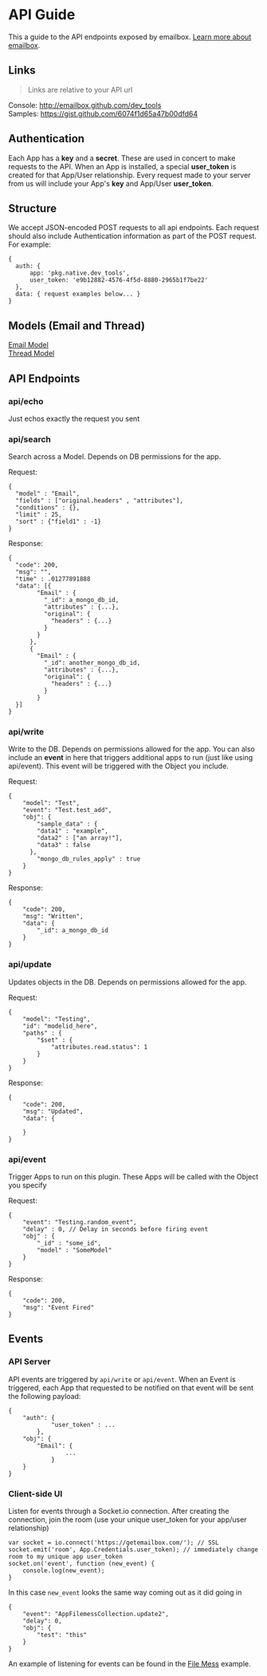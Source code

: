 # API Guide  
This a guide to the API endpoints exposed by emailbox. [Learn more about emailbox](readme.md).  

## Links  
> Links are relative to your API url 

Console: http://emailbox.github.com/dev_tools  
Samples: https://gist.github.com/6074f1d65a47b00dfd64  

## Authentication  
Each App has a **key** and a **secret**. These are used in concert to make requests to the API. When an App is installed, a special **user_token** is created for that App/User relationship. Every request made to your server from us will include your App's **key** and App/User **user_token**. 

## Structure
We accept JSON-encoded POST requests to all api endpoints. Each request should also include Authentication information as part of the POST request. For example: 
  
    {
      auth: {  
	      app: 'pkg.native.dev_tools',  
	      user_token: 'e9b12882-4576-4f5d-8880-2965b1f7be22'  
      },
      data: { request examples below... }
    }


## Models (Email and Thread)  

[Email Model](https://github.com/emailbox/emailbox/blob/master/model_email.md)  
[Thread Model](https://github.com/emailbox/emailbox/blob/master/model_thread.md)  


## API Endpoints

### api/echo  
Just echos exactly the request you sent

### api/search  
Search across a Model. Depends on DB permissions for the app. 

Request:  
  
    {
      "model" : "Email",
      "fields" : ["original.headers" , "attributes"],
      "conditions" : {},
      "limit" : 25,
      "sort" : {"field1" : -1}
    }

Response:  
	
	{
      "code": 200,
      "msg": "",
      "time" : .01277891888
      "data": [{
            "Email" : {
              "_id": a_mongo_db_id,
              "attributes" : {...},
              "original": {
                "headers" : {...}
              }
            }
          },
          {
            "Email" : {
              "_id": another_mongo_db_id,
              "attributes" : {...},
              "original": {
                "headers" : {...}
              }
            }
      }]
	}


### api/write  
Write to the DB. Depends on permissions allowed for the app. 
You can also include an **event** in here that triggers additional apps to run (just like using api/event). This event will be triggered with the Object you include. 

Request:  
  
	{
	    "model": "Test",
	    "event": "Test.test_add",
	    "obj": {
	        "sample_data" : {
            "data1" : "example",
            "data2" : ["an array!"],
            "data3" : false
          },
	        "mongo_db_rules_apply" : true
	    }
	}

Response:  
	
	{
	    "code": 200,
	    "msg": "Written",
	    "data": {
	        "_id": a_mongo_db_id
	    }
	}


### api/update  
Updates objects in the DB. Depends on permissions allowed for the app. 

Request:  
  
	{
	    "model": "Testing",
	    "id": "modelid_here",
	    "paths" : {
	    	"$set" : {
	    		"attributes.read.status": 1
	    	}
	    }
	}

Response:  
	
	{
	    "code": 200,
	    "msg": "Updated",
	    "data": {
	        
	    }
	}
          

### api/event  
Trigger Apps to run on this plugin. These Apps will be called with the Object you specify

Request:  
  
	{
		"event": "Testing.random_event",
		"delay" : 0, // Delay in seconds before firing event
		"obj" : {
			"_id" : "some_id",
			"model" : "SomeModel"
		}
	}

Response:  
	
	{
		"code": 200,
		"msg": "Event Fired"
	}



## Events  

### API Server

API events are triggered by `api/write` or `api/event`. When an Event is triggered, each App that requested to be notified on that event will be sent the following payload:

	
	{
	    "auth": {
                "user_token" : ...
            },
	    "obj": {
	        "Email": {
                    ...
                }
	    }
	}

### Client-side UI  

Listen for events through a Socket.io connection. After creating the connection, join the room (use your unique user_token for your app/user relationship)  

	
	var socket = io.connect('https://getemailbox.com/'); // SSL
	socket.emit('room', App.Credentials.user_token); // immediately change room to my unique app user_token
	socket.on('event', function (new_event) {
		console.log(new_event);
	}
	
In this case `new_event` looks the same way coming out as it did going in

	{
	    "event": "AppFilemessCollection.update2",
	    "delay": 0,
	    "obj": {
	        "test": "this"
	    }
	}


An example of listening for events can be found in the [File Mess](https://github.com/emailbox/filemess) example. 














